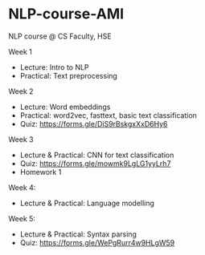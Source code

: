 # NLP-course-AMI
NLP course @ CS Faculty, HSE

Week 1
* Lecture: Intro to NLP
* Practical: Text preprocessing

Week 2
* Lecture: Word embeddings
* Practical: word2vec, fasttext, basic text classification
* Quiz: https://forms.gle/DiS9rBskgxXxD6Hy6 


Week 3
* Lecture & Practical: CNN for text classification
* Quiz: https://forms.gle/mowmk9LgLG1yyLrh7
* Homework 1 

Week 4: 
* Lecture & Practical: Language modelling

Week 5:
* Lecture & Practical: Syntax parsing
* Quiz: https://forms.gle/WePgRurr4w9HLgW59
